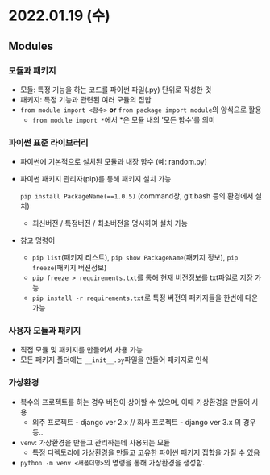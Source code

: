 # 2022.01.19 (수)

## Modules



### 모듈과 패키지

- 모듈: 특정 기능을 하는 코드를 파이썬 파일(.py) 단위로 작성한 것
- 패키지: 특정 기능과 관련된 여러 모듈의 집합
- `from module import <함수>` **or** `from package import module`의 양식으로 활용
  - `from module import *`에서 *은 모듈 내의 '모든 함수'를 의미



### 파이썬 표준 라이브러리

- 파이썬에 기본적으로 설치된 모듈과 내장 함수 (예: random.py)

- 파이썬 패키지 관리자(pip)를 통해 패키지 설치 가능

  `pip install PackageName(==1.0.5)` (command창, git bash 등의 환경에서 설치)

  - 최신버전 / 특정버전 / 최소버전을 명시하여 설치 가능

- 참고 명령어

  - `pip list`(패키지 리스트), `pip show PackageName`(패키지 정보), `pip freeze`(패키지 버젼정보)
  - `pip freeze > requirements.txt`를 통해 현재 버전정보를 txt파일로 저장 가능
  - `pip install -r requirements.txt`로 특정 버전의 패키지들을 한번에 다운 가능



### 사용자 모듈과 패키지

- 직접 모듈 및 패키지를 만들어서 사용 가능
- 모든 패키지 폴더에는 `__init__.py`파일을 만들어 패키지로 인식



### 가상환경

- 복수의 프로젝트를 하는 경우 버전이 상이할 수 있으며, 이때 가상환경을 만들어 사용
  - 외주 프로젝트 - django ver 2.x  // 회사 프로젝트 - django ver 3.x 의 경우 등..
- `venv`: 가상환경을 만들고 관리하는데 사용되는 모듈
  - 특정 디렉토리에 가상환경을 만들고 고유한 파이썬 패키지 집합을 가질 수 있음
- `python -m venv <새폴더명>`의 명령을 통해 가상환경을 생성함.
